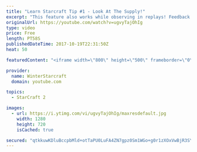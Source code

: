 ```yaml
---
title: "Learn Starcraft Tip #1 - Look At The Supply!"
excerpt: "This feature also works while observing in replays! Feedback and tip suggestions are appreciated :)"
originalUrl: https://youtube.com/watch?v=ugvyTajOhIg
type: video
price: Free
length: PT58S
publishedDateTime: 2017-10-19T22:31:50Z
heat: 50

featuredContent: "<iframe width=\"800\" height=\"500\" frameborder=\"0\" src=\"https://www.youtube.com/embed/ugvyTajOhIg\" allow=\"accelerometer; autoplay; encrypted-media; gyroscope; picture-in-picture\" allowfullscreen></iframe>"

provider:
  name: WinterStarcraft
  domain: youtube.com

topics:
  - StarCraft 2

images:
  - url: https://i.ytimg.com/vi/ugvyTajOhIg/maxresdefault.jpg
    width: 1280
    height: 720
    isCached: true

secured: "qtkkuwKDluBccpbMld+otTaPU0LuFA4ZN7gpz0Sm1WGo+g0r1zXOxVwBjR3SY397lwOQ2EjdU3/ZMFTTSd/EBGL8uxfrZX/cOqNHNMpsp/oykHKAw0uatuBXSjbbKwRzZKTYglTD2+QXb58Ooynm48wfybXui7snvdXNtnIDkOQphPv9tG1wmI7HoCtqS6jLCvPFTTW+wLXH440kw+i6dANyXSkArLBl3bxqNU/dPZGypEkNBLvyQFSCIT5Uy8S/0u4Ohef4W7hArrkBjjH7QchzPR///Q/eYOMoDK+sLb6d3xha7ogmgHR8l9owtJTdGSVqnKNK7mAc0a60GlA0ucSvBDb/tfzbPdg0cnzNKErHB6ofLcoW0eJifqpo2fQKGaanSUASVcMQICo2f7mPEnaUcZGl3a3zObfGs5A4LuI=;SILar/NtMAlJuOkVxlnhNQ=="
---
```


